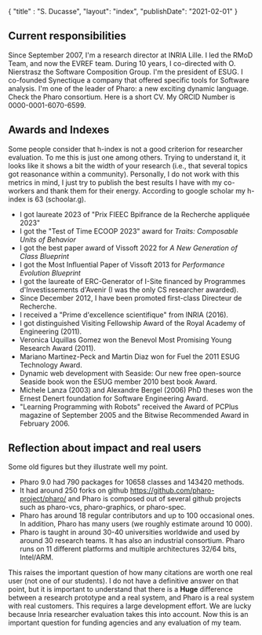{
"title" : "S. Ducasse",
"layout": "index",
"publishDate": "2021-02-01"
}



## Current responsibilities

Since September 2007, I'm a research director at INRIA Lille. I led the RMoD Team, and now the EVREF team. During 10 years, I co-directed with O. Nierstrasz the Software Composition Group. I'm the president of ESUG. I co-founded Synectique a company that offered specific tools for Software analysis. I'm one of the leader of Pharo: a new exciting dynamic language. Check the Pharo consortium. Here is a short CV. My ORCID Number is 0000-0001-6070-6599.

## Awards and Indexes

Some people consider that h-index is not a good criterion for researcher evaluation. To me this is just one among others. Trying to understand it, it looks like it shows a bit the width of your research (i.e., that several topics got reasonance within a community). Personally, I do not work with this metrics in mind, I just try to publish the best results I have with my co-workers and thank them for their energy. According to google scholar my h-index is 63 (schoolar.g).

- I got laureate 2023 of "Prix FIEEC Bpifrance de la Recherche appliquée 2023"
- I got the "Test of Time ECOOP 2023" award for _Traits: Composable Units of Behavior_
- I got the best paper award of Vissoft 2022 for _A New Generation of Class Blueprint_
- I got the Most Influential Paper of Vissoft 2013 for _Performance Evolution Blueprint_
- I got the laureate of ERC-Generator of I-Site financed by Programmes d'Investissements d'Avenir (I was the only CS researcher awarded).
- Since December 2012, I have been promoted first-class Directeur de Recherche.
- I received a "Prime d'excellence scientifique" from INRIA (2016).
- I got distinguished Visiting Fellowship Award of the Royal Academy of Engineering (2011).
- Veronica Uquillas Gomez won the Benevol Most Promising Young Research Award (2011).
- Mariano Martinez-Peck and Martin Diaz won for Fuel the 2011 ESUG Technology Award.
- Dynamic web development with Seaside: Our new free open-source Seaside book won the ESUG member 2010 best book Award.
- Michele Lanza (2003) and Alexandre Bergel (2006) PhD theses won the Ernest Denert foundation for Software Engineering Award.
- "Learning Programming with Robots" received the Award of PCPlus magazine of September 2005 and the Bitwise Recommended Award in February 2006.

## Reflection about impact and real users

Some old figures but they illustrate well my point.
- Pharo 9.0 had 790 packages for 10658 classes and 143420 methods. 
- It had around 250 forks on github https://github.com/pharo-project/pharo/ and Pharo is composed out of several github projects such as pharo-vcs, pharo-graphics, or pharo-spec. 
- Pharo has around 18 regular contributors and up to 100 occasional ones. In addition, Pharo has many users (we roughly estimate around 10 000).
-  Pharo is taught in around 30-40 universities worldwide and used by around 30 research teams. It has also an industrial consortium. Pharo runs on 11 different platforms and multiple architectures 32/64 bits, Intel/ARM. 

This raises the important question of how many citations are worth one real user (not one of our students). I do not have a definitive answer on that point, but it is important to understand that there is a __Huge__ difference between a research prototype and a real system, and Pharo is a real system with real customers. This requires a large development effort. We are lucky because Inria researcher evaluation takes this into account. Now this is an important question for funding agencies and any evaluation of my team.

